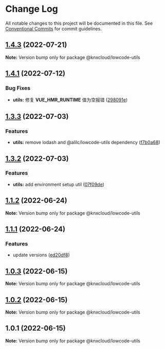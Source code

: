 # Change Log

All notable changes to this project will be documented in this file.
See [Conventional Commits](https://conventionalcommits.org) for commit guidelines.

## [1.4.3](https://github.com/KNXCloud/lowcode-engine-vue/compare/v1.4.2...v1.4.3) (2022-07-21)

**Note:** Version bump only for package @knxcloud/lowcode-utils





## [1.4.1](https://github.com/KNXCloud/lowcode-engine-vue/compare/v1.4.0...v1.4.1) (2022-07-12)


### Bug Fixes

* **utils:** 修复 __VUE_HMR_RUNTIME__ 值为空报错 ([298091e](https://github.com/KNXCloud/lowcode-engine-vue/commit/298091e0112faea3aa7f55593d9299cc2ec55a5f))





## [1.3.3](https://github.com/KNXCloud/lowcode-engine-vue/compare/v1.3.2...v1.3.3) (2022-07-03)


### Features

* **utils:** remove lodash and @alilc/lowcode-utils dependency ([f7b0a68](https://github.com/KNXCloud/lowcode-engine-vue/commit/f7b0a684a7543c6cf5b0f4cf68b9bbb80ea6c4d7))





## [1.3.2](https://github.com/KNXCloud/lowcode-engine-vue/compare/v1.3.1...v1.3.2) (2022-07-03)


### Features

* **utils:** add environment setup util ([07f09de](https://github.com/KNXCloud/lowcode-engine-vue/commit/07f09def639273c3f33b896f06ab31bdbb162792))





## [1.1.2](https://github.com/KNXCloud/lowcode-engine-vue/compare/v1.1.1...v1.1.2) (2022-06-24)

**Note:** Version bump only for package @knxcloud/lowcode-utils





## [1.1.1](https://github.com/KNXCloud/lowcode-engine-vue/compare/v1.1.0...v1.1.1) (2022-06-24)


### Features

* update versions ([ed20df8](https://github.com/KNXCloud/lowcode-engine-vue/commit/ed20df8055dd13c75638774a9b12f409fdec8c94))





## [1.0.3](https://github.com/KNXCloud/lowcode-engine-vue/compare/v1.0.2...v1.0.3) (2022-06-15)

**Note:** Version bump only for package @knxcloud/lowcode-utils





## [1.0.2](https://github.com/KNXCloud/lowcode-engine-vue/compare/v1.0.1...v1.0.2) (2022-06-15)

**Note:** Version bump only for package @knxcloud/lowcode-utils





## 1.0.1 (2022-06-15)

**Note:** Version bump only for package @knxcloud/lowcode-utils
